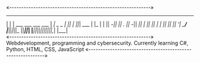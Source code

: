 «-----------------------------------------------------------»
_____                      ___       _  _____  _       _   
|  |  | ___  ___  ___  ___ |  _| _ _ | ||   | ||_| ___ | |_ 
|  |  || -_||   || . || -_||  _|| | || || | | || ||  _|| '_|
 \___/ |___||_|_||_  ||___||_|  |___||_||_|___||_||___||_,_|
                 |___|                                      
«-----------------------------------------------------------»
        Webdevelopment, programming and cybersecurity.
     Currently learning C#, Python, HTML, CSS, JavaScript
«-----------------------------------------------------------»

<!---
VengefulNick/VengefulNick is a ✨ special ✨ repository because its `README.md` (this file) appears on your GitHub profile.
You can click the Preview link to take a look at your changes.
--->
